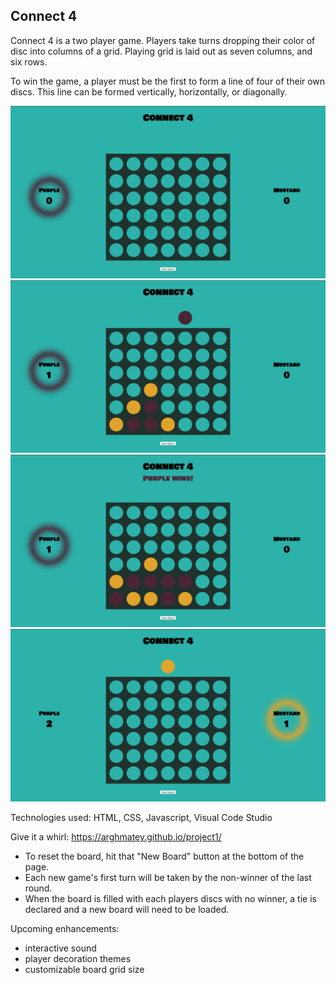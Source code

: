   Connect 4
-

Connect 4 is a two player game. Players take turns dropping their color of disc into columns of a grid. Playing grid is laid out as seven columns, and six rows. 

To win the game, a player must be the first to form a line of four of their own discs. This line can be formed vertically, horizontally, or diagonally.

![Game Initialization](imgs/initialize.png)
![Gameplay](imgs/game_play.png)
![Winner](imgs/winner.png)
![New game](imgs/empty_board.png)

Technologies used: HTML, CSS, Javascript, Visual Code Studio

Give it a whirl: https://arghmatey.github.io/project1/
- To reset the board, hit that "New Board" button at the bottom of the page.
- Each new game's first turn will be taken by the non-winner of the last round.
- When the board is filled with each players discs with no winner, a tie is declared and a new board will need to be loaded.

Upcoming enhancements:
- interactive sound
- player decoration themes
- customizable board grid size

